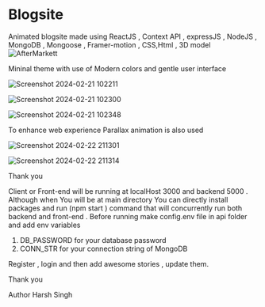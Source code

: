 # Blogsite
Animated blogsite made using ReactJS , Context API , expressJS , NodeJS , MongoDB , Mongoose , Framer-motion , CSS,Html , 3D model 
![AfterMarkett](https://github.com/Harshjerry/Blogsite/assets/140230672/9fe9bd8b-59bd-476d-89b8-8d15cf4baccc)

Mininal theme  with use of Modern colors and gentle user interface

![Screenshot 2024-02-21 102211](https://github.com/Harshjerry/Blogsite/assets/140230672/90a3d4f5-4f7f-4c2b-94b5-14e77e6bfb01)

![Screenshot 2024-02-21 102300](https://github.com/Harshjerry/Blogsite/assets/140230672/bab58874-52c8-4fb3-9438-39f0851e8ce8)

![Screenshot 2024-02-21 102348](https://github.com/Harshjerry/Blogsite/assets/140230672/f6a6b06f-eb98-4161-a8e8-2aefebd7f0ab)

To enhance web experience Parallax animation is also used

![Screenshot 2024-02-22 211301](https://github.com/Harshjerry/Blogsite/assets/140230672/bbd17c67-3cd5-40e4-bee2-742e7193686a)

![Screenshot 2024-02-22 211314](https://github.com/Harshjerry/Blogsite/assets/140230672/c0a91b74-02e4-44c7-914b-50fd61b9f692)

Thank you 

Client or Front-end will be running at localHost 3000
and backend 5000 .
Although when You will be at main directory  You can directly install packages and run (npm start ) command that will concurrently run both backend and front-end .
Before running make config.env  file in api folder and add
env variables
1. DB_PASSWORD  for  your database  password
2. CONN_STR   for your connection string of MongoDB

Register , login
and then add awesome stories , update them.


Thank you

Author Harsh Singh


